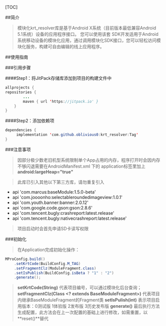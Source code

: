 
[TOC]

##简介

>模块化krt_resolver库是基于Android X系统（目前版本最低兼容Android 5.1系统）设备的应用程序接口。 您可以使用该套 SDK开发适用于Android系统移动设备的模块化应用，通过调用模块化SDK接口，您可以轻松访问模块化服务，构建可自由编辑的线上应用程序。


##使用指南

###引用步骤

####Step1：将JitPack存储库添加到项目的构建文件中
``` java
allprojects {
repositories {
		...
		maven { url 'https://jitpack.io' }
	}
}
``` 

####Step2：添加依赖项
``` java
dependencies {
	 implementation 'com.github.oblivious0:krt_resolver:Tag'
}
```


###注意事项

>因部分极少数老旧机型系统限制单个App占用的内存，程序打开时会因内存不够闪退需要在AndroidManifest.xml 下的 application标签里加上**android:largeHeap="true"** 

>此库已引入其他以下第三方库，请勿重复引入
 -  api 'com.marcus:baseModule:1.5.0-beta'
 -  api 'com.joooonho:selectableroundedimageview:1.0.1'
 -  api 'com.youth.banner:banner:2.0.12'
 -  api 'com.google.code.gson:gson:2.8.6' 
 -  api 'com.tencent.bugly:crashreport:latest.release'
 -  api 'com.tencent.bugly:nativecrashreport:latest.release'

>项目启动时会首先申请SD卡读写权限



###初始化

>在Application完成初始化操作：
``` java
MProConfig.build()
	.setKrtCode(BuildConfig.M_TAG)
	.setFragmentClz(ModuleFragment.class)
	.setIsPublish(BuildConfig.isBeta ? "1" : "2")
	.generate();
```
> **setKrtCode(String)** 代表项目编号，可以通过模块化后台查询；
> **setFragmentClz(Class <? extends BaseModuleFragment>)** 代表项目内继承BaseModuleFragment的Fragment类
> **setIsPulish(int)** 表示项目启用版本：0测试版 1体验版 2发布版 3历史发布版
> **generate()** 最后执行方法生成配置，此方法会在上一次配置的基础上进行修改，如需重置，以**reset()**替代

